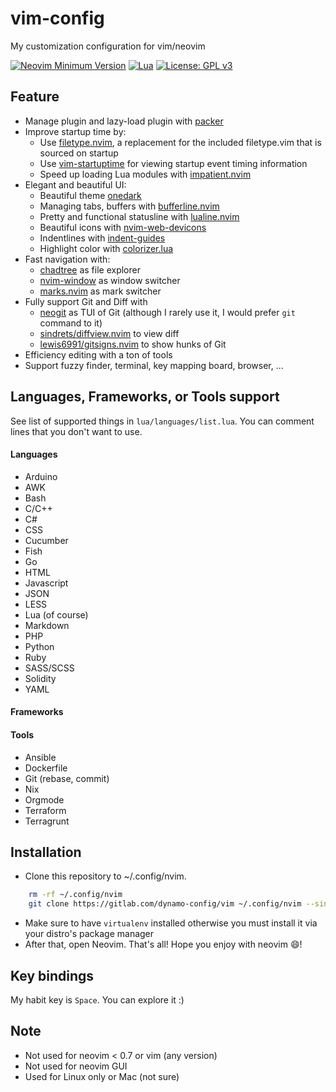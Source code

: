 # vim-config

My customization configuration for vim/neovim

[![Neovim Minimum Version](https://img.shields.io/badge/Neovim-0.7-blue?style=flat-square\&logo=Neovim\&logoColor=white)](https://github.com/neovim/neovim)
[![Lua](https://img.shields.io/badge/Made%20with%20Lua-blue.svg?style=flat-square\&logo=lua)](https://lua.org)
[![License: GPL v3](https://img.shields.io/badge/License-GPLv3-blue.svg)](https://www.gnu.org/licenses/gpl-3.0)

## Feature

* Manage plugin and lazy-load plugin with [packer](https://github.com/wbthomason/packer.nvim)
* Improve startup time by:
  * Use [filetype.nvim](https://github.com/nathom/filetype.nvim), a replacement for
    the included filetype.vim that is sourced on startup
  * Use [vim-startuptime](https://github.com/dstein64/vim-startuptime) for viewing
    startup event timing information
  * Speed up loading Lua modules with [impatient.nvim](https://github.com/lewis6991/impatient.nvim)
* Elegant and beautiful UI:
  * Beautiful theme [onedark](https://github.com/navarasu/onedark.nvim)
  * Managing tabs, buffers with [bufferline.nvim](https://github.com/akinsho/bufferline.nvim)
  * Pretty and functional statusline with [lualine.nvim](https://github.com/nvim-lualine/lualine.nvim)
  * Beautiful icons with [nvim-web-devicons](https://github.com/kyazdani42/nvim-web-devicons)
  * Indentlines with [indent-guides](https://github.com/glepnir/indent-guides.nvim)
  * Highlight color with [colorizer.lua](https://github.com/norcalli/nvim-colorizer.lua)
* Fast navigation with:
  * [chadtree](https://github.com/ms-jpq/chadtree) as file explorer
  * [nvim-window](https://gitlab.com/yorickpeterse/nvim-window) as window switcher
  * [marks.nvim](chentau/marks.nvim) as mark switcher
* Fully support Git and Diff with
  * [neogit](https://github.com/TimUntersberger/neogit) as TUI of Git
    (although I rarely use it, I would prefer `git` command to it)
  * [sindrets/diffview.nvim](https://github.com/sindrets/diffview.nvim) to view diff
  * [lewis6991/gitsigns.nvim](https://github.com/lewis6991/gitsigns.nvim) to show
    hunks of Git
* Efficiency editing with a ton of tools
* Support fuzzy finder, terminal, key mapping board, browser, ...

## Languages, Frameworks, or Tools support

See list of supported things in `lua/languages/list.lua`. You can comment lines that you don't want to use.

#### Languages
* Arduino
* AWK
* Bash
* C/C++
* C#
* CSS
* Cucumber
* Fish
* Go
* HTML
* Javascript
* JSON
* LESS
* Lua (of course)
* Markdown
* PHP
* Python
* Ruby
* SASS/SCSS
* Solidity
* YAML

#### Frameworks

#### Tools
* Ansible
* Dockerfile
* Git (rebase, commit)
* Nix
* Orgmode
* Terraform
* Terragrunt

## Installation

* Clone this repository to ~/.config/nvim.

```sh
    rm -rf ~/.config/nvim
    git clone https://gitlab.com/dynamo-config/vim ~/.config/nvim --single-branch
```

* Make sure to have `virtualenv` installed otherwise you must install it via
  your distro's package manager
* After that, open Neovim. That's all! Hope you enjoy with neovim :smile:!

## Key bindings

My habit key is `Space`. You can explore it :)

## Note

* Not used for neovim < 0.7 or vim (any version)
* Not used for neovim GUI
* Used for Linux only or Mac (not sure)
